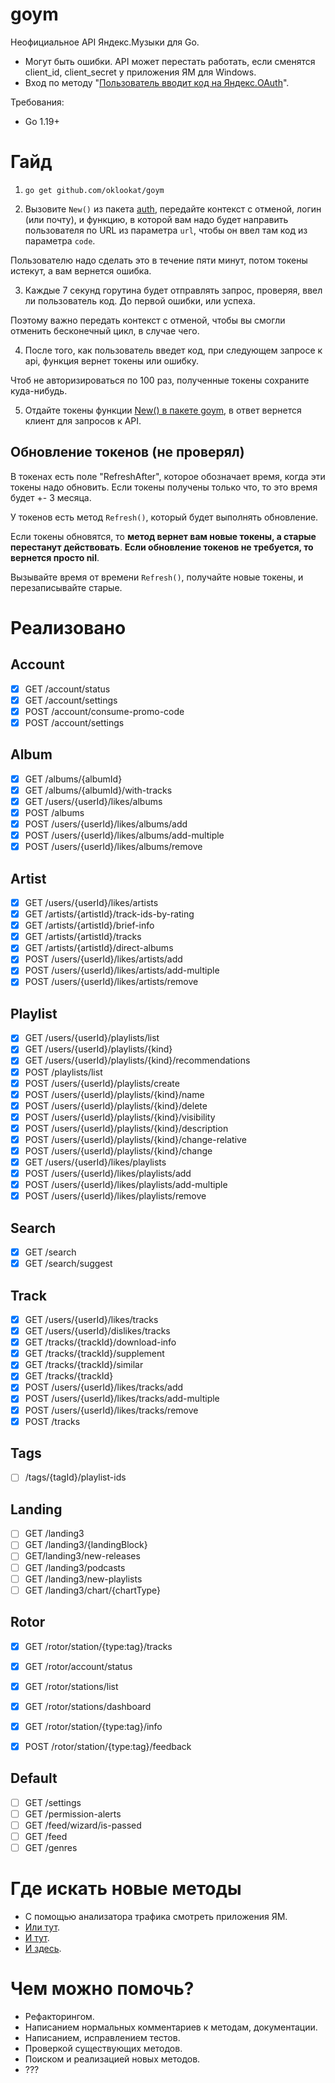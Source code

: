 # goym

Неофициальное API Яндекс.Музыки для Go.

- Могут быть ошибки. API может перестать работать, если сменятся client_id, client_secret у приложения ЯМ для Windows.
- Вход по методу "[Пользователь вводит код на Яндекс.OAuth](https://yandex.ru/dev/id/doc/dg/oauth/reference/simple-input-client.html)".

Требования:
- Go 1.19+


# Гайд

1. ```go get github.com/oklookat/goym```

2. Вызовите `New()` из пакета [auth](./auth), передайте контекст с отменой, логин (или почту),
и функцию, в которой вам надо будет направить пользователя по URL из параметра `url`, чтобы он ввел там код из параметра `code`. 

Пользователю надо сделать это в течение пяти минут, потом токены истекут, а вам вернется ошибка.

3. Каждые 7 секунд горутина будет отправлять запрос, проверяя, ввел ли пользователь код. До первой ошибки, или успеха. 

Поэтому важно передать контекст с отменой, чтобы вы смогли отменить бесконечный цикл, в случае чего.

4. После того, как пользователь введет код, при следующем запросе к api, функция вернет токены или ошибку.

Чтоб не авторизироваться по 100 раз, полученные токены сохраните куда-нибудь.

5. Отдайте токены функции [New() в пакете goym](./main.go), в ответ вернется клиент для запросов к API.

## Обновление токенов (не проверял)

В токенах есть поле "RefreshAfter", которое обозначает время, когда эти токены надо обновить. Если токены получены только что, то это время будет +- 3 месяца. 

У токенов есть метод `Refresh()`, который будет выполнять обновление. 

Если токены обновятся, то **метод вернет вам новые токены, а старые перестанут действовать**. **Если обновление токенов не требуется, то вернется просто nil**. 

Вызывайте время от времени `Refresh()`, получайте новые токены, и перезаписывайте старые.

# Реализовано

## Account
- [x] GET /account/status
- [x] GET /account/settings
- [x] POST /account/consume-promo-code
- [x] POST /account/settings

## Album
- [x] GET /albums/{albumId}
- [x] GET /albums/{albumId}/with-tracks
- [x] GET /users/{userId}/likes/albums
- [x] POST /albums
- [x] POST /users/{userId}/likes/albums/add
- [x] POST /users/{userId}/likes/albums/add-multiple
- [x] POST /users/{userId}/likes/albums/remove

## Artist
- [x] GET /users/{userId}/likes/artists
- [x] GET /artists/{artistId}/track-ids-by-rating 
- [x] GET /artists/{artistId}/brief-info
- [x] GET /artists/{artistId}/tracks
- [x] GET /artists/{artistId}/direct-albums
- [x] POST /users/{userId}/likes/artists/add
- [x] POST /users/{userId}/likes/artists/add-multiple
- [x] POST /users/{userId}/likes/artists/remove

## Playlist
- [x] GET /users/{userId}/playlists/list
- [x] GET /users/{userId}/playlists/{kind}
- [x] GET /users/{userId}/playlists/{kind}/recommendations
- [x] POST /playlists/list
- [x] POST /users/{userId}/playlists/create
- [x] POST /users/{userId}/playlists/{kind}/name
- [x] POST /users/{userId}/playlists/{kind}/delete
- [x] POST /users/{userId}/playlists/{kind}/visibility
- [x] POST /users/{userId}/playlists/{kind}/description
- [x] POST /users/{userId}/playlists/{kind}/change-relative
- [x] POST /users/{userId}/playlists/{kind}/change
- [x] GET /users/{userId}/likes/playlists
- [x] POST /users/{userId}/likes/playlists/add
- [x] POST /users/{userId}/likes/playlists/add-multiple
- [x] POST /users/{userId}/likes/playlists/remove

## Search
- [x] GET /search
- [x] GET /search/suggest

## Track
- [x] GET /users/{userId}/likes/tracks
- [x] GET /users/{userId}/dislikes/tracks
- [x] GET /tracks/{trackId}/download-info
- [x] GET /tracks/{trackId}/supplement
- [x] GET /tracks/{trackId}/similar
- [x] GET /tracks/{trackId}
- [x] POST /users/{userId}/likes/tracks/add
- [x] POST /users/{userId}/likes/tracks/add-multiple
- [x] POST /users/{userId}/likes/tracks/remove
- [x] POST /tracks

## Tags
- [ ] /tags/{tagId}/playlist-ids

## Landing
- [ ] GET /landing3
- [ ] GET /landing3/{landingBlock}
- [ ] GET ​/landing3​/new-releases
- [ ] GET /landing3/podcasts
- [ ] GET /landing3/new-playlists
- [ ] GET /landing3/chart/{chartType}

## Rotor
- [x] GET /rotor/station/{type:tag}/tracks
- [x] GET /rotor/account/status
- [x] GET /rotor/stations/list
- [x] GET /rotor/stations/dashboard
- [x] GET /rotor/station/{type:tag}/info
- [x] POST /rotor/station/{type:tag}/feedback


## Default
- [ ] GET /settings
- [ ] GET /permission-alerts
- [ ] GET /feed/wizard/is-passed
- [ ] GET /feed
- [ ] GET /genres

# Где искать новые методы
- С помощью анализатора трафика смотреть приложения ЯМ.
- [Или тут](https://www.cherkashin.dev/yandex-music-open-api/).
- [И тут](https://github.com/MarshalX/yandex-music-api). 
- [И здесь](https://github.com/K1llMan/Yandex.Music.Api). 

# Чем можно помочь?
- Рефакторингом.
- Написанием нормальных комментариев к методам, документации.
- Написанием, исправлением тестов.
- Проверкой существующих методов.
- Поиском и реализацией новых методов.
- ???
